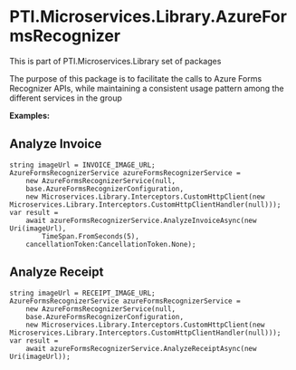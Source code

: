 ﻿# PTI.Microservices.Library.AzureFormsRecognizer

This is part of PTI.Microservices.Library set of packages

The purpose of this package is to facilitate the calls to Azure Forms Recognizer APIs, while maintaining a consistent usage pattern among the different services in the group

**Examples:**

## Analyze Invoice
    string imageUrl = INVOICE_IMAGE_URL;
    AzureFormsRecognizerService azureFormsRecognizerService =
        new AzureFormsRecognizerService(null,
        base.AzureFormsRecognizerConfiguration,
        new Microservices.Library.Interceptors.CustomHttpClient(new Microservices.Library.Interceptors.CustomHttpClientHandler(null)));
    var result =
        await azureFormsRecognizerService.AnalyzeInvoiceAsync(new Uri(imageUrl),
            TimeSpan.FromSeconds(5),
        cancellationToken:CancellationToken.None);

## Analyze Receipt
    string imageUrl = RECEIPT_IMAGE_URL;
    AzureFormsRecognizerService azureFormsRecognizerService =
        new AzureFormsRecognizerService(null,
        base.AzureFormsRecognizerConfiguration,
        new Microservices.Library.Interceptors.CustomHttpClient(new Microservices.Library.Interceptors.CustomHttpClientHandler(null)));
    var result = 
        await azureFormsRecognizerService.AnalyzeReceiptAsync(new Uri(imageUrl));